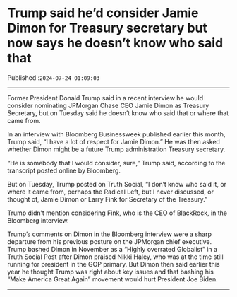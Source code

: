 # Trump said he’d consider Jamie Dimon for Treasury secretary but now says he doesn’t know who said that

Published :`2024-07-24 01:09:03`

---

Former President Donald Trump said in a recent interview he would consider nominating JPMorgan Chase CEO Jamie Dimon as Treasury Secretary, but on Tuesday said he doesn’t know who said that or where that came from.

In an interview with Bloomberg Businessweek published earlier this month, Trump said, “I have a lot of respect for Jamie Dimon.” He was then asked whether Dimon might be a future Trump administration Treasury secretary.

“He is somebody that I would consider, sure,” Trump said, according to the transcript posted online by Bloomberg.

But on Tuesday, Trump posted on Truth Social, “I don’t know who said it, or where it came from, perhaps the Radical Left, but I never discussed, or thought of, Jamie Dimon or Larry Fink for Secretary of the Treasury.”

Trump didn’t mention considering Fink, who is the CEO of BlackRock, in the Bloomberg interview.

Trump’s comments on Dimon in the Bloomberg interview were a sharp departure from his previous posture on the JPMorgan chief executive. Trump bashed Dimon in November as a “Highly overrated Globalist” in a Truth Social Post after Dimon praised Nikki Haley, who was at the time still running for president in the GOP primary. But Dimon then said earlier this year he thought Trump was right about key issues and that bashing his “Make America Great Again” movement would hurt President Joe Biden.

---

